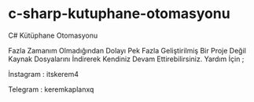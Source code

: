 # c-sharp-kutuphane-otomasyonu
C# Kütüphane Otomasyonu

Fazla Zamanım Olmadığından Dolayı Pek Fazla Geliştirilmiş Bir Proje Değil Kaynak Dosyalarını İndirerek Kendiniz Devam Ettirebilirsiniz.
Yardım İçin ;

İnstagram : itskerem4

Telegram : keremkaplanxq

